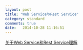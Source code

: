 ```yaml
---
layout: post
title: "Web Service与Rest Service"
category: standard
comments: true
date:   2014-10-28 11:16:51
---
```


[关于Web Service和Rest Service理解](http://my.oschina.net/lilw/blog/170518)

